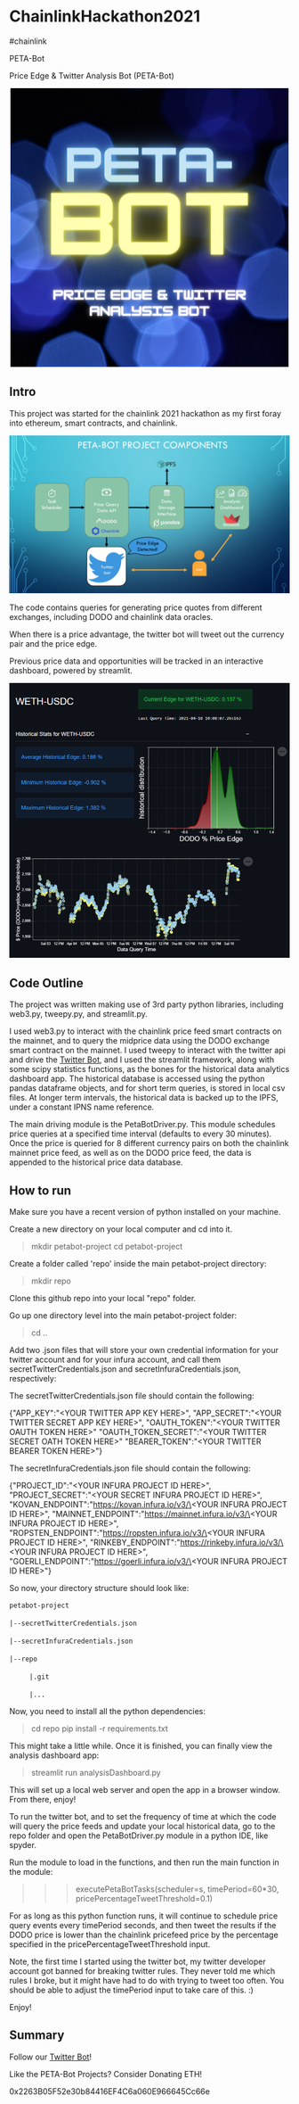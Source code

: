 # ChainlinkHackathon2021
#chainlink

PETA-Bot

Price Edge & Twitter Analysis Bot (PETA-Bot)

<p align="center">
  <img src="./img/PETA-Bot-logo.png"/>
</p>

## Intro
This project was started for the chainlink 2021 hackathon as my first foray into ethereum, smart contracts, and chainlink.

![Project Comoponents Chart](./img/PETA-Bot_chart.png)

The code contains queries for generating price quotes from different exchanges, including DODO and chainlink data oracles. 

When there is a price advantage, the twitter bot will tweet out the currency pair and the price edge. 

Previous price data and opportunities will be tracked in an interactive dashboard, powered by streamlit.

![Streamlit Dashboard Example](./img/dashboard_example.PNG)

## Code Outline
The project was written making use of 3rd party python libraries, including web3.py, tweepy.py, and streamlit.py.

I used web3.py to interact with the chainlink price feed smart contracts on the mainnet, and to query the midprice data using the DODO exchange smart contract on the mainnet. I used tweepy to interact with the twitter api and drive the [Twitter Bot](https://twitter.com/DodoPetaBot), and I used the streamlit framework, along with some scipy statistics functions, as the bones for the historical data analytics dashboard app. The historical database is accessed using the python pandas dataframe objects, and for short term queries, is stored in local csv files. At longer term intervals, the historical data is backed up to the IPFS, under a constant IPNS name reference.

The main driving module is the PetaBotDriver.py. This module schedules price queries at a specified time interval (defaults to every 30 minutes). Once the price is queried for 8 different currency pairs on both the chainlink mainnet price feed, as well as on the DODO price feed, the data is appended to the historical price data database. 

## How to run 

Make sure you have a recent version of python installed on your machine.

Create a new directory on your local computer and cd into it. 
>mkdir petabot-project
>cd petabot-project

Create a folder called 'repo' inside the main petabot-project directory:
>mkdir repo

Clone this github repo into your local "repo" folder.

Go up one directory level into the main petabot-project folder:
>cd ..

Add two .json files that will store your own credential information for your twitter account and for your infura account, and call them secretTwitterCredentials.json and secretInfuraCredentials.json, respectively:

The secretTwitterCredentials.json file should contain the following:

{"APP_KEY":"\<YOUR TWITTER APP KEY HERE\>",
 "APP_SECRET":"\<YOUR TWITTER SECRET APP KEY HERE\>",
 "OAUTH_TOKEN":"\<YOUR TWITTER OAUTH TOKEN HERE\>"
 "OAUTH_TOKEN_SECRET":"\<YOUR TWITTER SECRET OATH TOKEN  HERE\>"
 "BEARER_TOKEN":"\<YOUR TWITTER BEARER TOKEN HERE\>"}

The secretInfuraCredentials.json file should contain the following:

{"PROJECT_ID":"\<YOUR INFURA PROJECT ID HERE\>",
 "PROJECT_SECRET":"\<YOUR SECRET INFURA PROJECT ID HERE\>",
 "KOVAN_ENDPOINT":"https://kovan.infura.io/v3/\<YOUR INFURA PROJECT ID HERE\>",
 "MAINNET_ENDPOINT":"https://mainnet.infura.io/v3/\<YOUR INFURA PROJECT ID HERE\>",
 "ROPSTEN_ENDPOINT":"https://ropsten.infura.io/v3/\<YOUR INFURA PROJECT ID HERE\>",
 "RINKEBY_ENDPOINT":"https://rinkeby.infura.io/v3/\<YOUR INFURA PROJECT ID HERE\>",
 "GOERLI_ENDPOINT":"https://goerli.infura.io/v3/\<YOUR INFURA PROJECT ID HERE\>"}
  
 So now, your directory structure should look like:
 

    petabot-project 
    
    |--secretTwitterCredentials.json
    
    |--secretInfuraCredentials.json
    
    |--repo
    
         |.git
         
         |...
 
 Now, you need to install all the python dependencies:
 
 >cd repo
 >pip install -r requirements.txt

This might take a little while. Once it is finished, you can finally view the analysis dashboard app:
 
 >streamlit run analysisDashboard.py

This will set up a local web server and open the app in a browser window. From there, enjoy!

To run the twitter bot, and to set the frequency of time at which the code will query the price feeds and update your local historical data, go to the repo folder and open the PetaBotDriver.py module in a python IDE, like spyder.

Run the module to load in the functions, and then run the main function in the module:
>>> executePetaBotTasks(scheduler=s, timePeriod=60*30, pricePercentageTweetThreshold=0.1)

For as long as this python function runs, it will continue to schedule price query events every timePeriod seconds, and then tweet the results if the DODO price is lower than the chainlink pricefeed price by the percentage specified in the pricePercentageTweetThreshold input.

Note, the first time I started using the twitter bot, my twitter developer account got banned for breaking twitter rules. They never told me which rules I broke, but it might have had to do with trying to tweet too often. You should be able to adjust the timePeriod input to take care of this. :)

Enjoy!

## Summary
Follow our [Twitter Bot](https://twitter.com/DodoPetaBot)!

Like the PETA-Bot Projects? Consider Donating ETH!

0x2263B05F52e30b84416EF4C6a060E966645Cc66e
